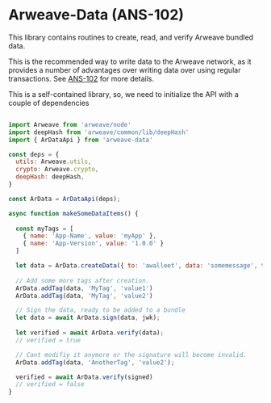 # Arweave-Data (ANS-102)

This library contains routines to create, read, and verify Arweave bundled data.

This is the recommended way to write data to the Arweave network, as it provides a number of advantages over writing data over using regular transactions. See [ANS-102](https://github.com/ArweaveTeam/arweave-standards/blob/master/ans/ANS-102.md) for more details.

This is a self-contained library, so, we need to initialize the API with a couple of dependencies

```javascript

import Arweave from 'arweave/node'
import deepHash from 'arweave/common/lib/deepHash'
import { ArDataApi } from 'arweave-data'

const deps = {
  utils: Arweave.utils,
  crypto: Arweave.crypto,
  deepHash: deepHash,
}

const ArData = ArDataApi(deps);

async function makeSomeDataItems() {
  
  const myTags = [
    { name: 'App-Name', value: 'myApp' },
    { name: 'App-Version', value: '1.0.0' }
  ]

  let data = ArData.createData({ to: 'awalleet', data: 'somemessage', tags: myTags }, jwk);
  
  // Add some more tags after creation.
  ArData.addTag(data, 'MyTag', 'value1')
  ArData.addTag(data, 'MyTag', 'value2')

  // Sign the data, ready to be added to a bundle
  let data = await ArData.sign(data, jwk);
  
  let verified = await ArData.verify(data);
  // verified = true

  // Cant modifiy it anymore or the signature will become invalid.  
  ArData.addTag(data, 'AnotherTag', 'value2');

  verified = await ArData.verify(signed)
  // verified = false
}
```
